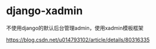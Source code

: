 # django-xadmin
不使用django的默认后台管理admin，使用xadmin模板框架


https://blog.csdn.net/u014793102/article/details/80316335
